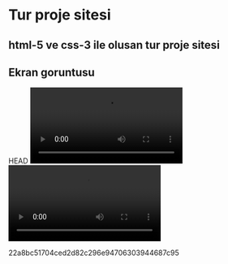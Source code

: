 ﻿
<h1>Tur proje sitesi</h1>

<h2>html-5 ve css-3 ile olusan tur proje sitesi</h2>

<h2>Ekran goruntusu</h2>

 HEAD
![](c:\Users\Akarca\Downloads\2024-10-0310-08-51-ezgif.com-video-speed.mkv)
![](2024-10-0310-08-51-ezgif.com-video-speed.mkv)


22a8bc51704ced2d82c296e94706303944687c95
